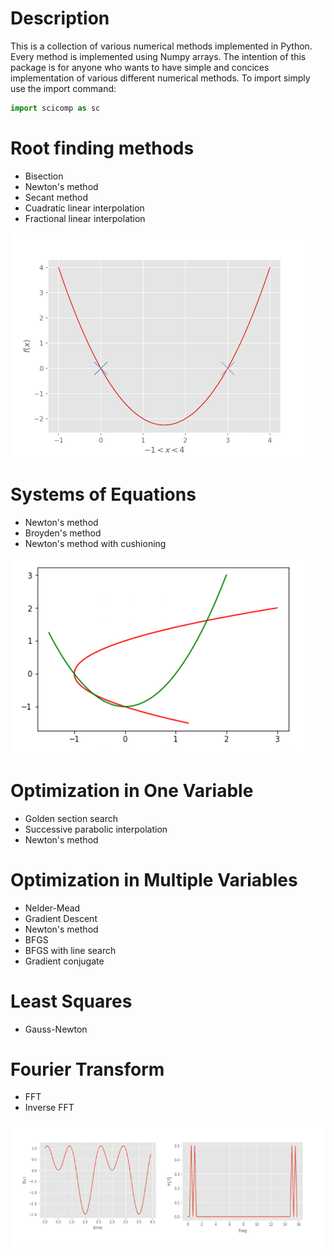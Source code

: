 # Description
This is a collection of various numerical methods implemented in Python. Every method is implemented
using Numpy arrays. The intention of this package is for anyone who wants to have simple and concices
implementation of various different numerical methods. To import simply use the import command:

````Python
import scicomp as sc
````

# Root finding methods
- Bisection
- Newton's method
- Secant method
- Cuadratic linear interpolation
- Fractional linear interpolation

![alt text](doc/images/root_cover.png)

# Systems of Equations
- Newton's method
- Broyden's method
- Newton's method with cushioning

![alt text](doc/images/syseq_cover.png)

# Optimization in One Variable
- Golden section search
- Successive parabolic interpolation
- Newton's method

# Optimization in Multiple Variables
- Nelder-Mead
- Gradient Descent
- Newton's method
- BFGS
- BFGS with line search
- Gradient conjugate

# Least Squares
- Gauss-Newton

# Fourier Transform
- FFT
- Inverse FFT

![alt text](doc/images/fourier_cover.png)

